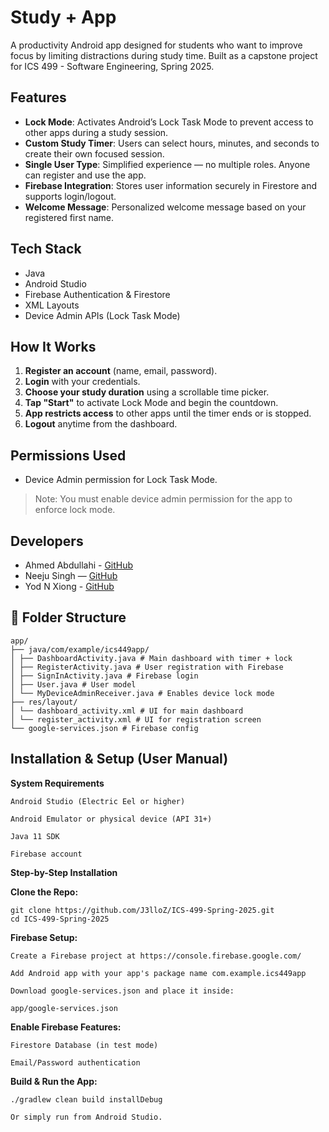# Study + App

A productivity Android app designed for students who want to improve focus by limiting distractions during study time. Built as a capstone project for ICS 499 - Software Engineering, Spring 2025.

## Features

- **Lock Mode**: Activates Android’s Lock Task Mode to prevent access to other apps during a study session.
- **Custom Study Timer**: Users can select hours, minutes, and seconds to create their own focused session.
- **Single User Type**: Simplified experience — no multiple roles. Anyone can register and use the app.
- **Firebase Integration**: Stores user information securely in Firestore and supports login/logout.
- **Welcome Message**: Personalized welcome message based on your registered first name.


## Tech Stack

- Java
- Android Studio
- Firebase Authentication & Firestore
- XML Layouts
- Device Admin APIs (Lock Task Mode)

## How It Works

1. **Register an account** (name, email, password).
2. **Login** with your credentials.
3. **Choose your study duration** using a scrollable time picker.
4. **Tap "Start"** to activate Lock Mode and begin the countdown.
5. **App restricts access** to other apps until the timer ends or is stopped.
6. **Logout** anytime from the dashboard.

## Permissions Used

- Device Admin permission for Lock Task Mode.

> Note: You must enable device admin permission for the app to enforce lock mode.

## Developers
- Ahmed Abdullahi - [GitHub](https://github.com/ahmedforeal9) 
- Neeju Singh — [GitHub](https://github.com/NEEJUSINGH)
- Yod N Xiong - [GitHub](https://github.com/J3lloZ)

## 📂 Folder Structure
```
app/
├── java/com/example/ics449app/
│ ├── DashboardActivity.java # Main dashboard with timer + lock
│ ├── RegisterActivity.java # User registration with Firebase
│ ├── SignInActivity.java # Firebase login
│ ├── User.java # User model
│ └── MyDeviceAdminReceiver.java # Enables device lock mode
├── res/layout/
│ └── dashboard_activity.xml # UI for main dashboard
│ └── register_activity.xml # UI for registration screen
└── google-services.json # Firebase config
```


## Installation & Setup (User Manual)

**System Requirements**
```
Android Studio (Electric Eel or higher)

Android Emulator or physical device (API 31+)

Java 11 SDK

Firebase account
```
**Step-by-Step Installation**

**Clone the Repo:**
```
git clone https://github.com/J3lloZ/ICS-499-Spring-2025.git
cd ICS-499-Spring-2025
```
**Firebase Setup:**
```
Create a Firebase project at https://console.firebase.google.com/

Add Android app with your app's package name com.example.ics449app

Download google-services.json and place it inside:

app/google-services.json
```
**Enable Firebase Features:**
```
Firestore Database (in test mode)

Email/Password authentication
```
**Build & Run the App:**
```
./gradlew clean build installDebug

Or simply run from Android Studio.
```

